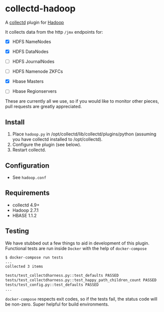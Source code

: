 # collectd-hadoop

A [collectd](http://collectd.org) plugin for [Hadoop](https://hadoop.apache.org/)

It collects data from the http `/jmx` endpoints for:

* [x] HDFS NameNodes
* [x] HDFS DataNodes
* [ ] HDFS JournalNodes
* [ ] HDFS Namenode ZKFCs

* [x] Hbase Masters
* [ ] Hbase Regionservers

These are currently all we use, so if you would like to monitor other pieces, pull requests
are greatly appreciated.

## Install

1. Place `hadoop.py` in /opt/collectd/lib/collectd/plugins/python (assuming you have collectd installed to /opt/collectd).
2. Configure the plugin (see below).
3. Restart collectd.

Configuration
-------------
 * See `hadoop.conf`

Requirements
------------
 * collectd 4.9+
 * Hadoop 2.7.1
 * HBASE 1.1.2

## Testing

We have stubbed out a few things to aid in development of this plugin. Functional tests are run
inside `Docker` with the help of `docker-compose`

```bash
$ docker-compose run tests
...
collected 3 items

tests/test_collectdharness.py::test_defaults PASSED
tests/test_collectdharness.py::test_happy_path_children_count PASSED
tests/test_config.py::test_defaults PASSED
...
```

`docker-compose` respects exit codes, so if the tests fail, the status code will be non-zero. Super helpful for
build environments.
